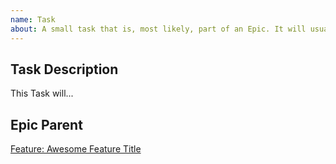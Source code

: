 ```yaml
---
name: Task
about: A small task that is, most likely, part of an Epic. It will usually be labeled as `good first issue`.
---
```


## Task Description

This Task will...

## Epic Parent

<!-- The link below should link to its Epic Parent. If there is none, remove this section -->

[Feature: Awesome Feature Title](https://github.com/iron-claw-972/Code-Structure-2023/issues/1)
